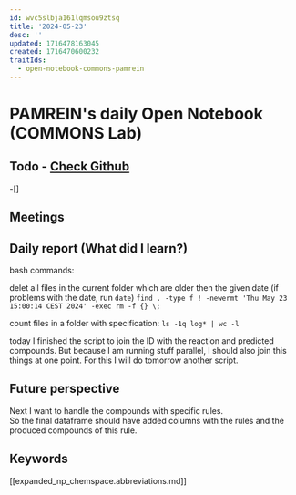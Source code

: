 ```yaml
---
id: wvc5slbja161lqmsou9ztsq
title: '2024-05-23'
desc: ''
updated: 1716478163045
created: 1716470600232
traitIds:
  - open-notebook-commons-pamrein
---
```


# PAMREIN's daily Open Notebook (COMMONS Lab)

## Todo - [Check Github](https://github.com/orgs/commons-research/projects/2/views/1)
-[]


## Meetings



## Daily report (What did I learn?)
bash commands:

delet all files in the current folder which are older then the given date (if problems with the date, run `date`)
`find . -type f ! -newermt 'Thu May 23 15:00:14 CEST 2024' -exec rm -f {} \;`

count files in a folder with specification:
`ls -1q log* | wc -l`

today I finished the script to join the ID with the reaction and predicted compounds.
But because I am running stuff parallel, I should also join this things at one point.
For this I will do tomorrow another script.


## Future perspective
Next I want to handle the compounds with specific rules.  
So the final dataframe should have added columns with the rules and the produced compounds of this rule.



## Keywords
[[expanded_np_chemspace.abbreviations.md]]
